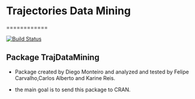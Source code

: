 # Trajectories Data Mining
============

[![Build Status](https://travis-ci.org/OldLipe/TrajDataMining.svg?branch=master)](https://travis-ci.org/OldLipe/TrajDataMining)

## Package TrajDataMining

- Package created by Diego Monteiro and analyzed and tested by Felipe Carvalho,Carlos Alberto and Karine Reis.

- the main goal is to send this package to CRAN.



